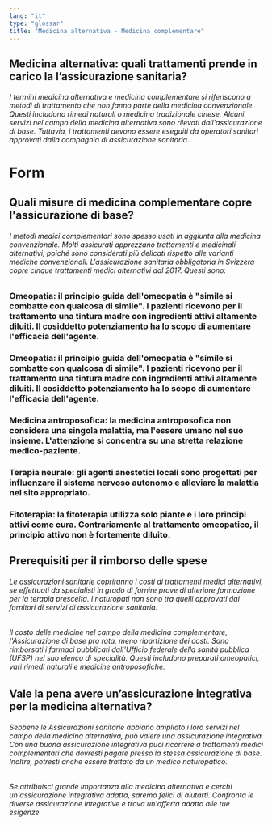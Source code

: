 ```yaml
---
lang: "it"
type: "glossar"
title: "Medicina alternativa - Medicina complementare"
---
```


## Medicina alternativa: quali trattamenti prende in carico la l’assicurazione sanitaria?

###### I termini medicina alternativa e medicina complementare si riferiscono a metodi di trattamento che non fanno parte della medicina convenzionale. Questi includono rimedi naturali o medicina tradizionale cinese. Alcuni servizi nel campo della medicina alternativa sono rilevati dall'assicurazione di base. Tuttavia, i trattamenti devono essere eseguiti da operatori sanitari approvati dalla compagnia di assicurazione sanitaria.

# Form

## Quali misure di medicina complementare copre l'assicurazione di base?

###### I metodi medici complementari sono spesso usati in aggiunta alla medicina convenzionale. Molti assicurati apprezzano trattamenti e medicinali alternativi, poiché sono considerati più delicati rispetto alle varianti mediche convenzionali. L'assicurazione sanitaria obbligatoria in Svizzera copre cinque trattamenti medici alternativi dal 2017. Questi sono:

### Omeopatia: il principio guida dell'omeopatia è "simile si combatte con qualcosa di simile". I pazienti ricevono per il trattamento una tintura madre con ingredienti attivi altamente diluiti. Il cosiddetto potenziamento ha lo scopo di aumentare l'efficacia dell'agente.

### Omeopatia: il principio guida dell'omeopatia è "simile si combatte con qualcosa di simile". I pazienti ricevono per il trattamento una tintura madre con ingredienti attivi altamente diluiti. Il cosiddetto potenziamento ha lo scopo di aumentare l'efficacia dell'agente.

### Medicina antroposofica: la medicina antroposofica non considera una singola malattia, ma l'essere umano nel suo insieme. L'attenzione si concentra su una stretta relazione medico-paziente.

### Terapia neurale: gli agenti anestetici locali sono progettati per influenzare il sistema nervoso autonomo e alleviare la malattia nel sito appropriato.

### Fitoterapia: la fitoterapia utilizza solo piante e i loro principi attivi come cura. Contrariamente al trattamento omeopatico, il principio attivo non è fortemente diluito.

## Prerequisiti per il rimborso delle spese

###### Le assicurazioni sanitarie copriranno i costi di trattamenti medici alternativi, se effettuati da specialisti in grado di fornire prove di ulteriore formazione per la terapia prescelta. I naturopati non sono tra quelli approvati dai fornitori di servizi di assicurazione sanitaria.

###### Il costo delle medicine nel campo della medicina complementare, l'Assicurazione di base pro rata, meno ripartizione dei costi. Sono rimborsati i farmaci pubblicati dall'Ufficio federale della sanità pubblica (UFSP) nel suo elenco di specialità. Questi includono preparati omeopatici, vari rimedi naturali e medicine antroposofiche.

## Vale la pena avere un’assicurazione integrativa per la medicina alternativa?

###### Sebbene le Assicurazioni sanitarie abbiano ampliato i loro servizi nel campo della medicina alternativa, può valere una assicurazione integrativa. Con una buona assicurazione integrativa puoi ricorrere a trattamenti medici complementari che dovresti pagare presso la stessa assicurazione di base. Inoltre, potresti anche essere trattato da un medico naturopatico.

###### Se attribuisci grande importanza alla medicina alternativa e cerchi un'assicurazione integrativa adatta, saremo felici di aiutarti. Confronta le diverse assicurazione integrative e trova un'offerta adatta alle tue esigenze.
